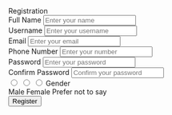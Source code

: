 <!DOCTYPE html>
<html lang="en" dir="ltr">
<head>
  <meta charset="UTF-8">
  <meta name="viewport" content="width=device-width, initial-scale=1.0">
  <title> Responsive Registration Form | CodingLab </title>
  <link rel="stylesheet" href="style.css">
</head>
<body>
  <div class="container">
    <!-- Title section -->
    <div class="title">Registration</div>
    <div class="content">
      <!-- Registration form -->
      <form action="#">
        <div class="user-details">
          <!-- Input for Full Name -->
          <div class="input-box">
            <span class="details">Full Name</span>
            <input type="text" placeholder="Enter your name" required>
          </div>
          <!-- Input for Username -->
          <div class="input-box">
            <span class="details">Username</span>
            <input type="text" placeholder="Enter your username" required>
          </div>
          <!-- Input for Email -->
          <div class="input-box">
            <span class="details">Email</span>
            <input type="text" placeholder="Enter your email" required>
          </div>
          <!-- Input for Phone Number -->
          <div class="input-box">
            <span class="details">Phone Number</span>
            <input type="text" placeholder="Enter your number" required>
          </div>
          <!-- Input for Password -->
          <div class="input-box">
            <span class="details">Password</span>
            <input type="text" placeholder="Enter your password" required>
          </div>
          <!-- Input for Confirm Password -->
          <div class="input-box">
            <span class="details">Confirm Password</span>
            <input type="text" placeholder="Confirm your password" required>
          </div>
        </div>
        <div class="gender-details">
          <!-- Radio buttons for gender selection -->
          <input type="radio" name="gender" id="dot-1">
          <input type="radio" name="gender" id="dot-2">
          <input type="radio" name="gender" id="dot-3">
          <span class="gender-title">Gender</span>
          <div class="category">
            <!-- Label for Male -->
            <label for="dot-1">
              <span class="dot one"></span>
              <span class="gender">Male</span>
            </label>
            <!-- Label for Female -->
            <label for="dot-2">
              <span class="dot two"></span>
              <span class="gender">Female</span>
            </label>
            <!-- Label for Prefer not to say -->
            <label for="dot-3">
              <span class="dot three"></span>
              <span class="gender">Prefer not to say</span>
            </label>
          </div>
        </div>
        <!-- Submit button -->
        <div class="button">
          <input type="submit" value="Register">
        </div>
      </form>
    </div>
  </div>
</body>
</html>
